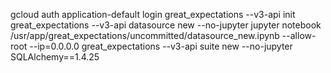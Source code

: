 gcloud auth application-default login
great_expectations --v3-api init
great_expectations --v3-api datasource new --no-jupyter
jupyter notebook /usr/app/great_expectations/uncommitted/datasource_new.ipynb --allow-root --ip=0.0.0.0
great_expectations --v3-api suite new --no-jupyter
SQLAlchemy==1.4.25